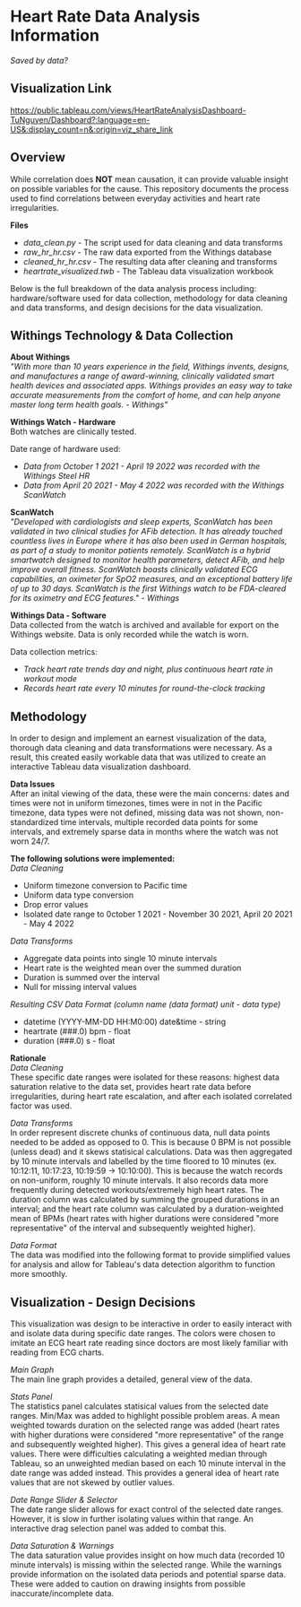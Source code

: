 # Heart Rate Data Analysis Information
*Saved by data?*

## Visualization Link 
https://public.tableau.com/views/HeartRateAnalysisDashboard-TuNguyen/Dashboard?:language=en-US&:display_count=n&:origin=viz_share_link

## Overview
While correlation does **NOT** mean causation, it can provide valuable insight on possible variables for the cause. This repository documents the process used to find correlations between everyday activities and heart rate irregularities.

**Files**
- *data_clean.py* - The script used for data cleaning and data transforms
- *raw_hr_hr.csv* - The raw data exported from the Withings database
- *cleaned_hr_hr.csv* - The resulting data after cleaning and transforms
- *heartrate_visualized.twb* - The Tableau data visualization workbook

Below is the full breakdown of the data analysis process including: hardware/software used for data collection, methodology for data cleaning and data transforms, and design decisions for the data visualization.

## Withings Technology & Data Collection
**About Withings**  
*"With more than 10 years experience in the field, Withings invents, designs, and manufactures a range of award-winning, clinically validated smart health devices and associated apps. Withings provides an easy way to take accurate measurements from the comfort of home, and can help anyone master long term health goals. - Withings"*

**Withings Watch - Hardware**  
Both watches are clinically tested.

Date range of hardware used:
- *Data from October 1 2021 - April 19 2022 was recorded with the Withings Steel HR*
- *Data from April 20 2021 - May 4 2022 was recorded with the Withings ScanWatch*

**ScanWatch**  
*"Developed with cardiologists and sleep experts, ScanWatch has been validated in two clinical studies for AFib detection. It has already touched countless lives in Europe where it has also been used in German hospitals, as part of a study to monitor patients remotely. ScanWatch is a hybrid smartwatch designed to monitor health parameters, detect AFib, and help improve overall fitness. ScanWatch boasts clinically validated ECG capabilities, an oximeter for SpO2 measures, and an exceptional battery life of up to 30 days. ScanWatch is the first Withings watch to be FDA-cleared for its oximetry and ECG features." - Withings*

**Withings Data - Software**  
Data collected from the watch is archived and available for export on the Withings website. Data is only recorded while the watch is worn.

Data collection metrics:
- *Track heart rate trends day and night, plus continuous heart rate in workout mode*
- *Records heart rate every 10 minutes for round-the-clock tracking*

## Methodology
In order to design and implement an earnest visualization of the data, thorough data cleaning and data transformations were necessary. As a result, this created easily workable data that was utilized to create an interactive Tableau data visualization dashboard.

**Data Issues**  
After an inital viewing of the data, these were the main concerns: dates and times were not in uniform timezones, times were in not in the Pacific timezone, data types were not defined, missing data was not shown, non-standardized time intervals, multiple recorded data points for some intervals, and extremely sparse data in months where the watch was not worn 24/7.

**The following solutions were implemented:**  
*Data Cleaning*
- Uniform timezone conversion to Pacific time
- Uniform data type conversion
- Drop error values
- Isolated date range to 0ctober 1 2021 - November 30 2021, April 20 2021 - May 4 2022

*Data Transforms*
- Aggregate data points into single 10 minute intervals
- Heart rate is the weighted mean over the summed duration
- Duration is summed over the interval
- Null for missing interval values

*Resulting CSV Data Format (column name (data format) unit - data type)*
- datetime (YYYY-MM-DD HH:M0:00) date&time - string
- heartrate (###.0) bpm - float
- duration (###.0) s - float

**Rationale**  
*Data Cleaning*  
These specific date ranges were isolated for these reasons: highest data saturation relative to the data set, provides heart rate data before irregularities, during heart rate escalation, and after each isolated correlated factor was used.

*Data Transforms*  
In order represent discrete chunks of continuous data, null data points needed to be added as opposed to 0. This is because 0 BPM is not possible (unless dead) and it skews statisical calculations. Data was then aggregated by 10 minute intervals and labelled by the time floored to 10 minutes (ex. 10:12:11, 10:17:23, 10:19:59 -> 10:10:00). This is because the watch records on non-uniform, roughly 10 minute intervals. It also records data more frequently during detected workouts/extremely high heart rates. The duration column was calculated by summing the grouped durations in an interval; and the heart rate column was calculated by a duration-weighted mean of BPMs (heart rates with higher durations were considered "more representative" of the interval and subsequently weighted higher).

*Data Format*  
The data was modified into the following format to provide simplified values for analysis and allow for Tableau's data detection algorithm to function more smoothly.

## Visualization - Design Decisions
This visualization was design to be interactive in order to easily interact with and isolate data during specific date ranges. The colors were chosen to imitate an ECG heart rate reading since doctors are most likely familiar with reading from ECG charts.

*Main Graph*  
The main line graph provides a detailed, general view of the data.

*Stats Panel*  
The statistics panel calculates statisical values from the selected date ranges. Min/Max was added to highlight possible problem areas. A mean weighted towards duration on the selected range was added (heart rates with higher durations were considered "more representative" of the range and subsequently weighted higher). This gives a general idea of heart rate values. There were difficulties calculating a weighted median through Tableau, so an unweighted median based on each 10 minute interval in the date range was added instead. This provides a general idea of heart rate values that are not skewed by outlier values. 

*Date Range Slider & Selector*  
The date range slider allows for exact control of the selected date ranges. However, it is slow in further isolating values within that range. An interactive drag selection panel was added to combat this.

*Data Saturation & Warnings*  
The data saturation value provides insight on how much data (recorded 10 minute intervals) is missing within the selected range. While the warnings provide information on the isolated data periods and potential sparse data. These were added to caution on drawing insights from possible inaccurate/incomplete data.